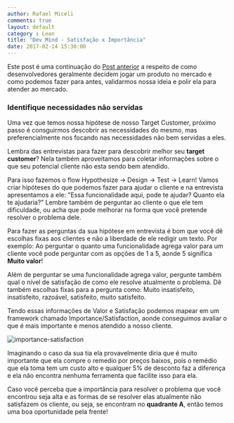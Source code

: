 ```yaml
---
author: Rafael Miceli
comments: true
layout: default 
category : Lean
title: "Dev Mind - Satisfação x Importância" 
date: 2017-02-14 15:30:00
---
```


Este post é uma continuação do [Post anterior](http://rafael-miceli.com.br/lean/2017/02/07/Dev-Mind-Product-Market-Fit.html) a respeito de como desenvolvedores geralmente decidem jogar um produto no mercado e como podemos fazer para antes, validarmos nossa ideia e polir ela para atender ao mercado.

### Identifique necessidades não servidas 

Uma vez que temos nossa hipótese de nosso Target Customer, próximo passo é consguirmos descobrir as necessidades do mesmo, mas preferencialmente nos focando nas necessidades não bem servidas a eles.

Lembra das entrevistas para fazer para descobrir melhor seu __target customer__? Nela também aproveitamos para coletar informações sobre o que seu potencial cliente não esta sendo bem atendido.

Para isso fazemos o flow Hypothesize -> Design -> Test -> Learn! Vamos criar hipóteses do que podemos fazer para ajudar o cliente e na entrevista apresentamos a ele: "Essa funcionalidade aqui, pode te ajudar? Quanto ela te ajudaria?" Lembre também de perguntar ao cliente o que ele tem dificuldade, ou acha que pode melhorar na forma que você pretende resolver o problema dele.

Para fazer as perguntas da sua hipótese em entrevista é bom que você dê escolhas fixas aos clientes e não a liberdade de ele redigir um texto. Por exemplo: Ao perguntar o quanto uma funcionalidade agrega valor para um cliente você pode perguntar com as opções de 1 a 5, aonde 5 significa __Muito valor__! 

Além de perguntar se uma funcionalidade agrega valor, pergunte também qual o nível de satisfação de como ele resolve atualmente o problema. Dê também escolhas fixas para a pergunta como: Muito insatisfeito, insatisfeito, razoável, satisfeito, muito satisfeito.

Tendo essas informações de Valor e Satisfação podemos mapear em um framework chamado Importance/Satisfaction, aonde conseguimos avaliar o que é mais importante e menos atendido a nosso cliente.

![importance-satisfaction](http://rafael-miceli.com.br/ico/Dev-Mind/Importance-satisfaction-matrix.png)

Imaginando o caso da sua tia ela provavelmente diria que é muito importante que ela compre o remedio por preços baixos, pois o remédio que ela toma tem um custo alto e qualquer 5% de desconto faz a diferença e ela não encontra nenhuma ferramenta que facilite isso para ela.

Caso você perceba que a importância para resolver o problema que você encontrou seja alta e as formas de se resolver elas atualmente não satisfazem os cliente, ou seja, se encontram no __quadrante A__, então temos uma boa oportunidade pela frente!


